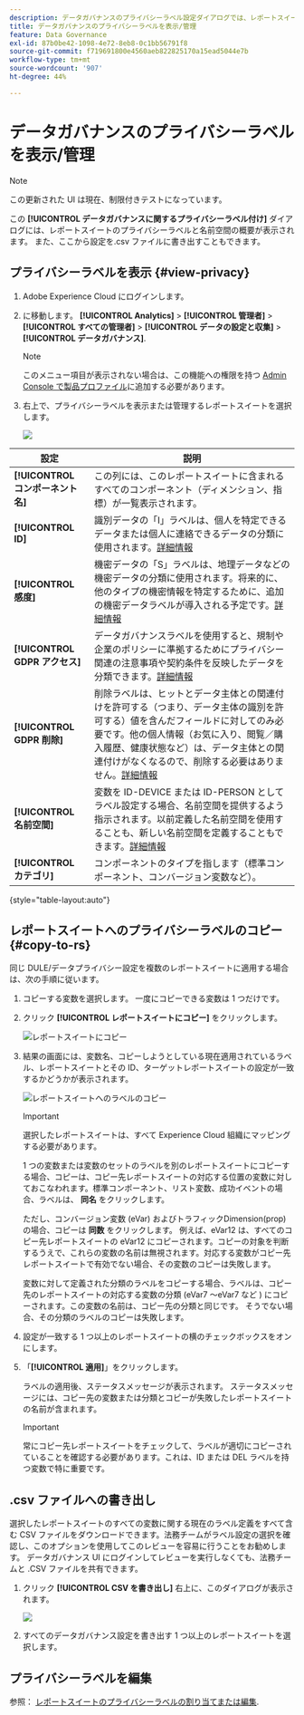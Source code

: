 ```yaml
---
description: データガバナンスのプライバシーラベル設定ダイアログでは、レポートスイートのプライバシーラベルと名前空間の概要を提供します。 また、ここから設定を.csv ファイルに書き出すこともできます。
title: データガバナンスのプライバシーラベルを表示/管理
feature: Data Governance
exl-id: 87b0be42-1098-4e72-8eb8-0c1bb56791f8
source-git-commit: f719691800e4560aeb822825170a15ead5044e7b
workflow-type: tm+mt
source-wordcount: '907'
ht-degree: 44%

---
```


# データガバナンスのプライバシーラベルを表示/管理

>[!NOTE]
>
>この更新された UI は現在、制限付きテストになっています。

この **[!UICONTROL データガバナンスに関するプライバシーラベル付け]** ダイアログには、レポートスイートのプライバシーラベルと名前空間の概要が表示されます。 また、ここから設定を.csv ファイルに書き出すこともできます。

## プライバシーラベルを表示 {#view-privacy}

1. Adobe Experience Cloud にログインします。
1. に移動します。  **[!UICONTROL Analytics]** > **[!UICONTROL 管理者]** > **[!UICONTROL すべての管理者]** > **[!UICONTROL データの設定と収集]** > **[!UICONTROL データガバナンス]**.

   >[!NOTE]
   >
   >このメニュー項目が表示されない場合は、この機能への権限を持つ [Admin Console で製品プロファイル](https://experienceleague.adobe.com/docs/analytics/admin/admin-console/permissions/product-profile.html?lang=ja)に追加する必要があります。

1. 右上で、プライバシーラベルを表示または管理するレポートスイートを選択します。

   ![](assets/privacy_labeling.png)

| 設定 | 説明 |
| --- | --- |
| **[!UICONTROL コンポーネント名]** | この列には、このレポートスイートに含まれるすべてのコンポーネント（ディメンション、指標）が一覧表示されます。 |
| **[!UICONTROL ID]** | 識別データの「I」ラベルは、個人を特定できるデータまたは個人に連絡できるデータの分類に使用されます。[詳細情報](https://experienceleague.adobe.com/docs/analytics/admin/data-governance/gdpr-labels.html?lang=en#identity-data-labels) |
| **[!UICONTROL 感度]** | 機密データの「S」ラベルは、地理データなどの機密データの分類に使用されます。将来的に、他のタイプの機密情報を特定するために、追加の機密データラベルが導入される予定です。[詳細情報](https://experienceleague.adobe.com/docs/analytics/admin/data-governance/gdpr-labels.html?lang=en#sensitive-data-labels) |
| **[!UICONTROL GDPR アクセス]** | データガバナンスラベルを使用すると、規制や企業のポリシーに準拠するためにプライバシー関連の注意事項や契約条件を反映したデータを分類できます。[詳細情報](https://experienceleague.adobe.com/docs/analytics/admin/data-governance/gdpr-labels.html?lang=en#data-privacy-access-labels) |
| **[!UICONTROL GDPR 削除]** | 削除ラベルは、ヒットとデータ主体との関連付けを許可する（つまり、データ主体の識別を許可する）値を含んだフィールドに対してのみ必要です。他の個人情報（お気に入り、閲覧／購入履歴、健康状態など）は、データ主体との関連付けがなくなるので、削除する必要はありません。[詳細情報](https://experienceleague.adobe.com/docs/analytics/admin/data-governance/gdpr-labels.html?lang=en#data-privacy-delete-labels) |
| **[!UICONTROL 名前空間]** | 変数を ID-DEVICE または ID-PERSON としてラベル設定する場合、名前空間を提供するよう指示されます。以前定義した名前空間を使用することも、新しい名前空間を定義することもできます。[詳細情報](https://experienceleague.adobe.com/docs/analytics/admin/data-governance/gdpr-labels.html?lang=en#section_F0A47AF8DA384A26BD56032D0ABFD2D7) |
| **[!UICONTROL カテゴリ]** | コンポーネントのタイプを指します（標準コンポーネント、コンバージョン変数など）。 |

{style=&quot;table-layout:auto&quot;}

## レポートスイートへのプライバシーラベルのコピー  {#copy-to-rs}

同じ DULE/データプライバシー設定を複数のレポートスイートに適用する場合は、次の手順に従います。

1. コピーする変数を選択します。 一度にコピーできる変数は 1 つだけです。
1. クリック **[!UICONTROL レポートスイートにコピー]** をクリックします。

   ![レポートスイートにコピー](assets/copy_to_reportsuite.png)

1. 結果の画面には、変数名、コピーしようとしている現在適用されているラベル、レポートスイートとその ID、ターゲットレポートスイートの設定が一致するかどうかが表示されます。

   ![レポートスイートへのラベルのコピー](assets/copy_to_rs.png)

   >[!IMPORTANT]
   >
   >選択したレポートスイートは、すべて Experience Cloud 組織にマッピングする必要があります。

   1 つの変数または変数のセットのラベルを別のレポートスイートにコピーする場合、コピーは、コピー先レポートスイートの対応する位置の変数に対しておこなわれます。標準コンポーネント、リスト変数、成功イベントの場合、ラベルは、 **同名** をクリックします。

   ただし、コンバージョン変数 (eVar) およびトラフィックDimension(prop) の場合、コピーは **同数** をクリックします。 例えば、eVar12 は、すべてのコピー先レポートスイートの eVar12 にコピーされます。コピーの対象を判断するうえで、これらの変数の名前は無視されます。対応する変数がコピー先レポートスイートで有効でない場合、その変数のコピーは失敗します。

   変数に対して定義された分類のラベルをコピーする場合、ラベルは、コピー先のレポートスイートの対応する変数の分類 (eVar7 ～eVar7 など ) にコピーされます。この変数の名前は、コピー先の分類と同じです。 そうでない場合、その分類のラベルのコピーは失敗します。

1. 設定が一致する 1 つ以上のレポートスイートの横のチェックボックスをオンにします。
1. 「**[!UICONTROL 適用]**」をクリックします。

   ラベルの適用後、ステータスメッセージが表示されます。 ステータスメッセージには、コピー先の変数または分類とコピーが失敗したレポートスイートの名前が含まれます。

   >[!IMPORTANT]
   >
   >常にコピー先レポートスイートをチェックして、ラベルが適切にコピーされていることを確認する必要があります。これは、ID または DEL ラベルを持つ変数で特に重要です。

## .csv ファイルへの書き出し

選択したレポートスイートのすべての変数に関する現在のラベル定義をすべて含む CSV ファイルをダウンロードできます。法務チームがラベル設定の選択を確認し、このオプションを使用してこのレビューを容易に行うことをお勧めします。 データガバナンス UI にログインしてレビューを実行しなくても、法務チームと .CSV ファイルを共有できます。

1. クリック **[!UICONTROL CSV を書き出し]** 右上に、このダイアログが表示されます。

   ![](assets/export_csv.png)

1. すべてのデータガバナンス設定を書き出す 1 つ以上のレポートスイートを選択します。

## プライバシーラベルを編集

参照： [レポートスイートのプライバシーラベルの割り当てまたは編集](/help/admin/c-data-governance/gdpr-setup-reportsuite.md).

